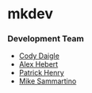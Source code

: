 # mkdev

### Development Team
  - [Cody Daigle](https://github.com/cody-daigle)
  - [Alex Hebert](https://github.com/AlexPHebert2000)
  - [Patrick Henry](https://github.com/Hackman78)
  - [Mike Sammartino](https://github.com/mikesamm)